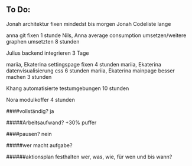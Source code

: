 ## To Do:
Jonah architektur fixen mindedst bis morgen
Jonah Codeliste lange


anna git fixen 1 stunde
Nils, Anna average consumption umsetzen/weitere graphen umsetzten 8 stunden


Julius backend integrieren 3 Tage


mariia, Ekaterina settingspage fixen 4 stunden
mariia, Ekaterina datenvisualisierung css 6 stunden
mariia, Ekaterina mainpage besser machen 3 stunden


Khang automatisierte testumgebungen 10 stunden


Nora modulkoffer 4 stunden


####vollständig?
ja


#####Arbeitsaufwand? +30% puffer


####pausen?
nein


#####wer macht aufgabe?


######aktionsplan festhalten wer, was, wie, für wen und bis wann?

